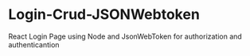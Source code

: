 # Login-Crud-JSONWebtoken
React Login Page using Node and JsonWebToken for authorization and authenticantion

